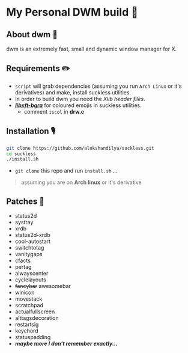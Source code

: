 # My Personal DWM build 🌟

## About dwm 🐧

dwm is an extremely fast, small and dynamic window manager for X.

## Requirements ✏️

- `script` will grab dependencies (assuming you run `Arch Linux` or it's derivatives) and make, install suckless utilities.
- In order to build dwm you need the _Xlib header files_.
- [***libxft-bgra***](https://aur.archlinux.org/packages/libxft-bgra-git) for coloured emojis in suckless utilities.
  - comment `iscol` in **drw.c**

## Installation 🎙️

``` sh
git clone https://github.com/alokshandilya/suckless.git
cd suckless
./install.sh
```

- `git clone` this repo and run `install.sh` ...
> assuming you are on **Arch linux** or it's derivative

## Patches 🧰

- status2d
- systray
- xrdb
- status2d-xrdb
- cool-autostart
- switchtotag
- vanitygaps
- cfacts
- pertag
- alwayscenter
- cyclelayouts
- ~~fancybar~~ awesomebar
- winicon
- movestack
- scratchpad
- actualfullscreen
- alttagsdecoration
- restartsig
- keychord
- statuspadding
- ***maybe more I don't remember exactly...***

